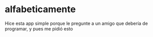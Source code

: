 # alfabeticamente
Hice esta app simple porque le pregunte a un amigo que debería de programar, y pues me pidió esto
